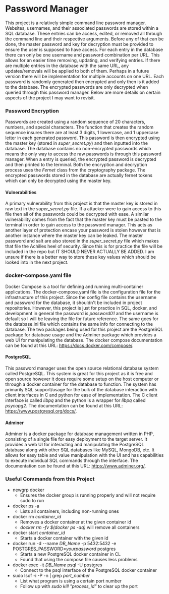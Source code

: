 # Password Manager
This project is a relatively simple command line password manager. Websites, usernames, and their associated passwords are stored within a SQL database. These entries can be access, edited, or removed all through the command line and their respective arguments. Before any of that can be done, the master password and key for decryption must be provided to ensure the user is supposed to have access. For each entry in the database there can only be one username and password combination per URL. This allows for an easier time removing, updating, and verifying entries. If there are multiple entries in the database with the same URL, any updates/removals will be applied to both of them. Perhaps in a future version there will be implementation for multiple accounts on one URL. Each password is randomly generated then encrypted and only then is it added to the database. The encrypted passwords are only decrypted when queried through this password manager. Below are more details on certain aspects of the project I may want to revisit.

### Password Encryption
Passwords are created using a random sequence of 20 characters, numbers, and special characters. The function that creates the random sequence insures there are at least 3 digits, 1 lowercase, and 1 uppercase letter in each generated password. This password is then encrypted using the master key (stored in *super_secret.py*) and then inputted into the database. The database contains no non-encrypted passwords which means the only way to access the raw passwords is through this password manager. When a entry is queried, the encrypted password is decrypted and then printed to the terminal. Both the encryption and decryption process uses the *Fernet* class from the cryptography package. The encrypted passwords stored in the database are actually fernet tokens which can only be decrypted using the master key.

#### Vulnerabilities
A primary vulnerability from this project is that the master key is stored in raw text in the *super_secret.py* file. If a attacker were to gain access to this file then all of the passwords could be decrypted with ease. A similar vulnerability comes from the fact that the master key must be pasted to the terminal in order to gain access to the password manager. This acts as another layer of protection encase your password is stolen however that is another instance where the master key can be leaked. The master password and salt are also stored in the *super_secret.py* file which makes that file the Achilles heel of security. Since this is for practice the file will be included in the repo but IT SHOULD NEVER ACTUALLY BE ADDED. I am unsure if there is a better way to store these key values which should be looked into in the next project.

### docker-compose.yaml file
Docker Compose is a tool for defining and running multi-container applications. The docker-compose.yaml file is the configuration file for the infrastructure of this project. Since the config file contains the username and password for the database, it shouldn't be included in project repositories. However, this project is just for practice in SQL, docker, and development in general the password is *password01* and the username is default so I will be leaving the file for future reference. The same goes for the database.ini file which contains the same info for connecting to the database. The two packages being used for this project are the PostgreSQL package for database usage and the Adminer package which provides a web UI for manipulating the database. The docker compose documentation can be found at this URL: https://docs.docker.com/compose/.

#### PostgreSQL
This password manager uses the open source relational database system called PostgreSQL. This system is great for this project as it is free and open source however it does require some setup on the host computer or through a docker container for the database to function. The system has primarily SQL support/usage for the bulk of the database interaction with client interfaces in C and python for ease of implementation. The C client interface is called *libpq* and the python is a wrapper for *libpq* called *psycopg2*. The documentation can be found at this URL: https://www.postgresql.org/docs/.

#### Adminer
Adminer is a docker package for database management written in PHP, consisting of a single file for easy deployment to the target server. It provides a web UI for interacting and manipulating the PostgreSQL database along with other SQL databases like MySQL, MongoDB, etc. It allows for easy table and value manipulation with the UI and has capabilities to execute individual SQL commands through the interface. The documentation can be found at this URL: https://www.adminer.org/.

### Useful Commands from this Project
* newgrp docker
  - Ensures the docker group is running properly and will not require sudo to run
* docker ps -a
  - Lists all containers, including non-running ones
* docker rm *container_id*
  - Removes a docker container at the given container id
  - *docker rm -fv $(docker ps -aq)* will remove all containers
* docker start *container_id*
  - Starts a docker container with the given id
* docker run -d --name *DB_Name* -p 5432:5432 -e POSTGRES_PASSWORD=*yourpassword* postgres
    - Starts a new PostgreSQL docker container in CL
    - Found that using the compose file causes less problems
* docker exec -it *DB_Name* psql -U postgres   
  - Connect to the psql interface of the PostgreSQL docker container
* sudo lsof -i -P -n | grep *port_number*
  - List what program is using a certain port number
  - Follow up with *sudo kill "process_id"* to clear up the port
